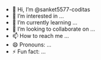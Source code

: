 - 👋 Hi, I’m @sanket5577-coditas
- 👀 I’m interested in ...
- 🌱 I’m currently learning ...
- 💞️ I’m looking to collaborate on ...
- 📫 How to reach me ...
- 😄 Pronouns: ...
- ⚡ Fun fact: ...

<!---
sanket5577-coditas/sanket5577-coditas is a ✨ special ✨ repository because its `README.md` (this file) appears on your GitHub profile.
You can click the Preview link to take a look at your changes.
--->
